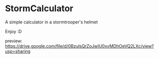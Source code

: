 # StormCalculator
A simple calculator in a stormtrooper's helmet

Enjoy :D

preview: https://drive.google.com/file/d/0BzulsQrZoJwIU0xvMDhOeVQ2LXc/view?usp=sharing
